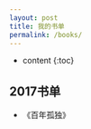 ```yaml
---
layout: post
title: 我的书单
permalink: /books/
---
```


* content
{:toc}


2017书单
-----------------------------------------------------------------

+ 《百年孤独》

